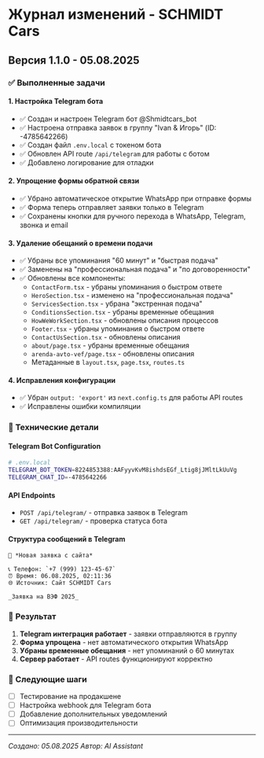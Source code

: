 # Журнал изменений - SCHMIDT Cars

## Версия 1.1.0 - 05.08.2025

### ✅ Выполненные задачи

#### 1. Настройка Telegram бота
- ✅ Создан и настроен Telegram бот @Shmidtcars_bot
- ✅ Настроена отправка заявок в группу "Ivan & Игорь" (ID: -4785642266)
- ✅ Создан файл `.env.local` с токеном бота
- ✅ Обновлен API route `/api/telegram` для работы с ботом
- ✅ Добавлено логирование для отладки

#### 2. Упрощение формы обратной связи
- ✅ Убрано автоматическое открытие WhatsApp при отправке формы
- ✅ Форма теперь отправляет заявки только в Telegram
- ✅ Сохранены кнопки для ручного перехода в WhatsApp, Telegram, звонка и email

#### 3. Удаление обещаний о времени подачи
- ✅ Убраны все упоминания "60 минут" и "быстрая подача"
- ✅ Заменены на "профессиональная подача" и "по договоренности"
- ✅ Обновлены все компоненты:
  - `ContactForm.tsx` - убраны упоминания о быстром ответе
  - `HeroSection.tsx` - изменено на "профессиональная подача"
  - `ServicesSection.tsx` - убрана "экстренная подача"
  - `ConditionsSection.tsx` - убраны временные обещания
  - `HowWeWorkSection.tsx` - обновлены описания процессов
  - `Footer.tsx` - убраны упоминания о быстром ответе
  - `ContactUsSection.tsx` - обновлены описания
  - `about/page.tsx` - убраны временные обещания
  - `arenda-avto-vef/page.tsx` - обновлены описания
  - Метаданные в `layout.tsx`, `page.tsx`, `routes.ts`

#### 4. Исправления конфигурации
- ✅ Убран `output: 'export'` из `next.config.ts` для работы API routes
- ✅ Исправлены ошибки компиляции

### 🔧 Технические детали

#### Telegram Bot Configuration
```bash
# .env.local
TELEGRAM_BOT_TOKEN=8224853388:AAFyyvKvM8ishdsEGf_Ltig8jJMltLkUuVg
TELEGRAM_CHAT_ID=-4785642266
```

#### API Endpoints
- `POST /api/telegram/` - отправка заявок в Telegram
- `GET /api/telegram/` - проверка статуса бота

#### Структура сообщений в Telegram
```
🚗 *Новая заявка с сайта*

📞 Телефон: `+7 (999) 123-45-67`
⏰ Время: 06.08.2025, 02:11:36
🌐 Источник: Сайт SCHMIDT Cars

_Заявка на ВЭФ 2025_
```

### 🎯 Результат

1. **Telegram интеграция работает** - заявки отправляются в группу
2. **Форма упрощена** - нет автоматического открытия WhatsApp
3. **Убраны временные обещания** - нет упоминаний о 60 минутах
4. **Сервер работает** - API routes функционируют корректно

### 📝 Следующие шаги

- [ ] Тестирование на продакшене
- [ ] Настройка webhook для Telegram бота
- [ ] Добавление дополнительных уведомлений
- [ ] Оптимизация производительности

---
*Создано: 05.08.2025*
*Автор: AI Assistant* 